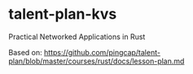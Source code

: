 # talent-plan-kvs
Practical Networked Applications in Rust

Based on: https://github.com/pingcap/talent-plan/blob/master/courses/rust/docs/lesson-plan.md
